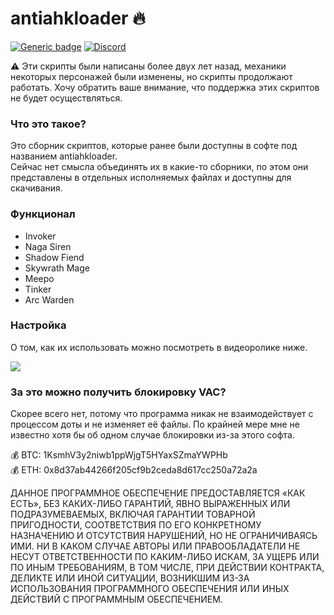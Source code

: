 # antiahkloader :fire:  
[![Generic badge](https://img.shields.io/badge/DOWNLOAD-red.svg)](https://github.com/andrewfeed/antiahkloader/releases)
[![Discord](https://badgen.net/badge/icon/discord?icon=discord&label)](https://discord.gg/kDY9kqdX)    
  
:warning: Эти скрипты были написаны более двух лет назад, механики некоторых персонажей были изменены, но скрипты продолжают работать. Хочу обратить ваше внимание, что поддержка этих скриптов не будет осуществляться.
### Что это такое? ###
Это сборник скриптов, которые ранее были доступны в софте под названием antiahkloader.  
Сейчас нет смысла объединять их в какие-то сборники, по этом они представлены в отдельных исполняемых файлах и доступны для скачивания.
### Функционал ###
+ Invoker
+ Naga Siren
+ Shadow Fiend
+ Skywrath Mage
+ Meepo
+ Tinker
+ Arc Warden
### Настройка ###
О том, как их использовать можно посмотреть в видеоролике ниже.  
  
[![](https://img.youtube.com/vi/SPETB4o1xS0/mqdefault.jpg)](https://www.youtube.com/watch?v=SPETB4o1xS0)
### За это можно получить блокировку VAC? ###
Скорее всего нет, потому что программа никак не взаимодействует с процессом доты и не изменяет её файлы. По крайней мере мне не известно хотя бы об одном случае блокировки из-за этого софта.  
  
:moneybag: BTC: 1KsmhV3y2niwb1ppWjgT5HYaxSZmaYWPHb  
:moneybag: ETH: 0x8d37ab44266f205cf9b2ceda8d617cc250a72a2a  

ДАННОЕ ПРОГРАММНОЕ ОБЕСПЕЧЕНИЕ ПРЕДОСТАВЛЯЕТСЯ «КАК ЕСТЬ», БЕЗ КАКИХ-ЛИБО ГАРАНТИЙ, ЯВНО ВЫРАЖЕННЫХ ИЛИ ПОДРАЗУМЕВАЕМЫХ, ВКЛЮЧАЯ ГАРАНТИИ ТОВАРНОЙ ПРИГОДНОСТИ, СООТВЕТСТВИЯ ПО ЕГО КОНКРЕТНОМУ НАЗНАЧЕНИЮ И ОТСУТСТВИЯ НАРУШЕНИЙ, НО НЕ ОГРАНИЧИВАЯСЬ ИМИ. НИ В КАКОМ СЛУЧАЕ АВТОРЫ ИЛИ ПРАВООБЛАДАТЕЛИ НЕ НЕСУТ ОТВЕТСТВЕННОСТИ ПО КАКИМ-ЛИБО ИСКАМ, ЗА УЩЕРБ ИЛИ ПО ИНЫМ ТРЕБОВАНИЯМ, В ТОМ ЧИСЛЕ, ПРИ ДЕЙСТВИИ КОНТРАКТА, ДЕЛИКТЕ ИЛИ ИНОЙ СИТУАЦИИ, ВОЗНИКШИМ ИЗ-ЗА ИСПОЛЬЗОВАНИЯ ПРОГРАММНОГО ОБЕСПЕЧЕНИЯ ИЛИ ИНЫХ ДЕЙСТВИЙ С ПРОГРАММНЫМ ОБЕСПЕЧЕНИЕМ.

